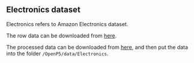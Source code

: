 ## Electronics dataset

Electronics refers to Amazon Electronics dataset.

The row data can be downloaded from [here](https://jmcauley.ucsd.edu/data/amazon/index_2014.html).

The processed data can be downloaded from [here](https://drive.google.com/drive/folders/1lyuFqjrUew0J-nOzppZVf_H8H-xFEkZj?usp=drive_link), and then put the data into the folder `/OpenP5/data/Electronics`.
